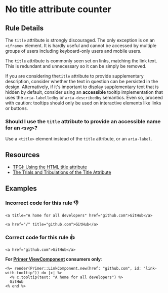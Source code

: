 # No title attribute counter

## Rule Details

The `title` attribute is strongly discouraged. The only exception is on an `<iframe>` element. It is hardly useful and cannot be accessed by multiple groups of users including keyboard-only users and mobile users.

The `title` attribute is commonly seen set on links, matching the link text. This is redundant and unnecessary so it can be simply be removed.

If you are considering the`title` attribute to provide supplementary description, consider whether the text in question can be persisted in the design. Alternatively, if it's important to display supplementary text that is hidden by default, consider using an **accessible** tooltip implementation that uses the `aria-labelledby` or `aria-describedby` semantics. Even so, proceed with caution: tooltips should only be used on interactive elements like links or buttons.

### Should I use the `title` attribute to provide an accessible name for an `<svg>`?

Use a `<title>` element instead of the `title` attribute, or an `aria-label`.

## Resources

- [TPGI: Using the HTML title attribute ](https://www.tpgi.com/using-the-html-title-attribute/)
- [The Trials and Tribulations of the Title Attribute](https://www.24a11y.com/2017/the-trials-and-tribulations-of-the-title-attribute/)

## Examples
### **Incorrect** code for this rule 👎

```erb
<a title="A home for all developers" href="github.com">GitHub</a>
```

```erb
<a href="/" title="github.com">GitHub</a>
```

### **Correct** code for this rule  👍

```erb
<a href="github.com">GitHub</a>
```

**For [Primer ViewComponent](https://primer.style/view-components/) consumers only**:

```erb
<%= render(Primer::LinkComponent.new(href: "github.com", id: "link-with-tooltip")) do |c| %>
  <% c.tooltip(text: "A home for all developers") %>
  GitHub
<% end %>
```
